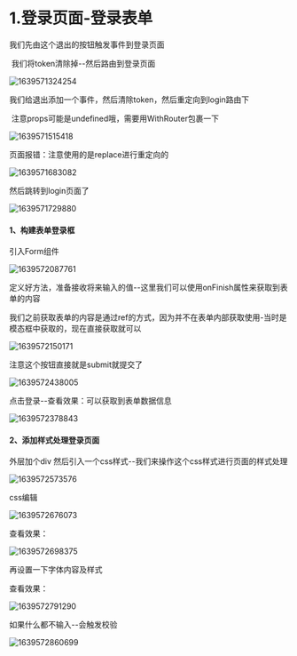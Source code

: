 # 1.登录页面-登录表单



我们先由这个退出的按钮触发事件到登录页面

​		我们将token清除掉--然后路由到登录页面

![1639571324254](../../../../.vuepress/public/images/1639571324254.png)



我们给退出添加一个事件，然后清除token，然后重定向到login路由下

​		注意props可能是undefined哦，需要用WithRouter包裹一下

![1639571515418](../../../../.vuepress/public/images/1639571515418.png)



页面报错：注意使用的是replace进行重定向的

![1639571683082](../../../../.vuepress/public/images/1639571683082.png)



然后跳转到login页面了

![1639571729880](../../../../.vuepress/public/images/1639571729880.png)



#### 1、构建表单登录框



引入Form组件

![1639572087761](../../../../.vuepress/public/images/1639572087761.png)



定义好方法，准备接收将来输入的值--这里我们可以使用onFinish属性来获取到表单的内容

​		我们之前获取表单的内容是通过ref的方式，因为并不在表单内部获取使用-当时是模态框中获取的，现在直接获取就可以

![1639572150171](../../../../.vuepress/public/images/1639572150171.png)



注意这个按钮直接就是submit就提交了

![1639572438005](../../../../.vuepress/public/images/1639572438005.png)



点击登录--查看效果：可以获取到表单数据信息

![1639572378843](../../../../.vuepress/public/images/1639572378843.png)





#### 2、添加样式处理登录页面



外层加个div 然后引入一个css样式--我们来操作这个css样式进行页面的样式处理

![1639572573576](../../../../.vuepress/public/images/1639572573576.png)



css编辑

![1639572676073](../../../../.vuepress/public/images/1639572676073.png)





查看效果：

![1639572698375](../../../../.vuepress/public/images/1639572698375.png)



再设置一下字体内容及样式





查看效果：

![1639572791290](../../../../.vuepress/public/images/1639572791290.png)





如果什么都不输入--会触发校验

![1639572860699](../../../../.vuepress/public/images/1639572860699.png)

























































































